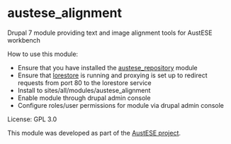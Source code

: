 austese_alignment
=================

Drupal 7 module providing text and image alignment tools for AustESE workbench

How to use this module:
* Ensure that you have installed the [austese_repository](https://github.com/uq-eresearch/austese_repository/) module
* Ensure that [lorestore](https://github.com/uq-eresearch/lorestore/) is running and proxying is set up to redirect requests from port 80 to the lorestore service
* Install to sites/all/modules/austese_alignment
* Enable module through drupal admin console
* Configure roles/user permissions for module via drupal admin console

License: GPL 3.0

This module was developed as part of the [AustESE project](http://itee.uq.edu.au/~eresearch/projects/austese).